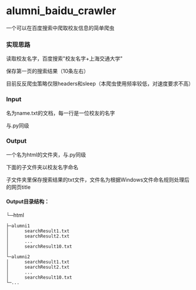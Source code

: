 # alumni_baidu_crawler

一个可以在百度搜索中爬取校友信息的简单爬虫

### 实现思路

读取校友名字，百度搜索"校友名字+上海交通大学"

保存第一页的搜索结果（10条左右）

目前反反爬虫策略仅限headers和sleep（本爬虫使用频率较低，对速度要求不高）

### Input

名为name.txt的文档，每一行是一位校友的名字

与.py同级

### Output

一个名为html的文件夹，与.py同级

下面的子文件夹以校友名字命名

子文件夹里保存搜索结果的txt文件，文件名为根据Windows文件命名规则处理后的网页title

#### Output目录结构：
└─html

    ├─alumni1
    │      searchResult1.txt
    │      searchResult2.txt
    │      ...
    │      searchResult10.txt
    │      
    └─alumni2
    │      searchResult1.txt
    │      searchResult2.txt
    │      ...
    │      searchResult10.txt
    └─...
